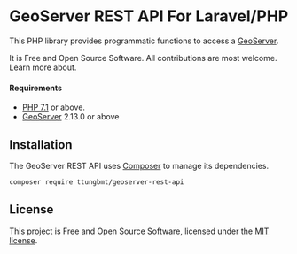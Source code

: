 # GeoServer REST API For Laravel/PHP

This PHP library provides programmatic functions to access a [GeoServer](http://geoserver.org/).

It is Free and Open Source Software. All contributions are most welcome. Learn more about.

#### Requirements

* [PHP 7.1](http://www.php.net/) or above.
* [GeoServer](http://geoserver.org/) 2.13.0 or above

## Installation

The GeoServer REST API uses [Composer](http://getcomposer.org/) to manage its dependencies.

```bash
composer require ttungbmt/geoserver-rest-api
```

## License

This project is Free and Open Source Software, licensed under the [MIT license](./LICENSE.txt).
